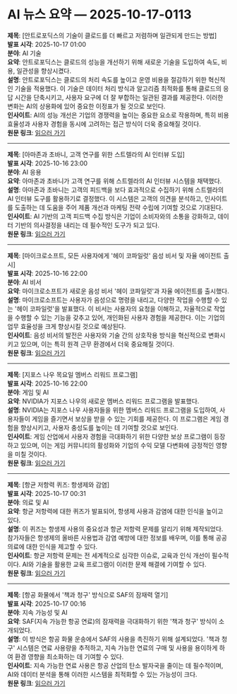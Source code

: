 # AI 뉴스 요약 — 2025-10-17-0113

**제목**: [안트로포딕스의 기술이 클로드를 더 빠르고 저렴하며 일관되게 만드는 방법]  
**발표 시각**: 2025-10-17 01:00  
**분야**: AI 기술  
**요약**: 안트로포딕스는 클로드의 성능을 개선하기 위해 새로운 기술을 도입하여 속도, 비용, 일관성을 향상시켰다.  
**설명**: 안트로포딕스는 클로드의 처리 속도를 높이고 운영 비용을 절감하기 위한 혁신적인 기술을 적용했다. 이 기술은 데이터 처리 방식과 알고리즘 최적화를 통해 클로드의 응답 시간을 단축시키고, 사용자 요구에 더 잘 부합하는 일관된 결과를 제공한다. 이러한 변화는 AI의 상용화에 있어 중요한 이정표가 될 것으로 보인다.  
**인사이트**: AI의 성능 개선은 기업의 경쟁력을 높이는 중요한 요소로 작용하며, 특히 비용 효율성과 사용자 경험을 동시에 고려하는 접근 방식이 더욱 중요해질 것이다.  
**원문 링크**: [읽으러 가기](https://venturebeat.com/ai/how-anthropics-skills-make-claude-faster-cheaper-and-more-consistent-for)

---

**제목**: [아마존과 초바니, 고객 연구를 위한 스트렐라의 AI 인터뷰 도입]  
**발표 시각**: 2025-10-16 23:00  
**분야**: AI 응용  
**요약**: 아마존과 초바니가 고객 연구를 위해 스트렐라의 AI 인터뷰 시스템을 채택했다.  
**설명**: 아마존과 초바니는 고객의 피드백을 보다 효과적으로 수집하기 위해 스트렐라의 AI 인터뷰 도구를 활용하기로 결정했다. 이 시스템은 고객의 의견을 분석하고, 인사이트를 도출하는 데 도움을 주어 제품 개선과 마케팅 전략 수립에 기여할 것으로 기대된다.  
**인사이트**: AI 기반의 고객 피드백 수집 방식은 기업이 소비자와의 소통을 강화하고, 데이터 기반의 의사결정을 내리는 데 필수적인 도구가 되고 있다.  
**원문 링크**: [읽으러 가기](https://venturebeat.com/ai/amazon-and-chobani-adopt-strellas-ai-interviews-for-customer-research-as)

---

**제목**: [마이크로소프트, 모든 사용자에게 '헤이 코파일럿' 음성 비서 및 자율 에이전트 출시]  
**발표 시각**: 2025-10-16 22:00  
**분야**: AI 비서  
**요약**: 마이크로소프트가 새로운 음성 비서 '헤이 코파일럿'과 자율 에이전트를 출시했다.  
**설명**: 마이크로소프트는 사용자가 음성으로 명령을 내리고, 다양한 작업을 수행할 수 있는 '헤이 코파일럿'을 발표했다. 이 비서는 사용자의 요청을 이해하고, 자율적으로 작업을 수행할 수 있는 기능을 갖추고 있어, 개인화된 사용자 경험을 제공한다. 이는 기업의 업무 효율성을 크게 향상시킬 것으로 예상된다.  
**인사이트**: 음성 비서의 발전은 사용자와 기술 간의 상호작용 방식을 혁신적으로 변화시키고 있으며, 이는 특히 원격 근무 환경에서 더욱 중요해질 것이다.  
**원문 링크**: [읽으러 가기](https://venturebeat.com/ai/microsoft-launches-hey-copilot-voice-assistant-and-autonomous-agents-for-all)

---

**제목**: [지포스 나우 목요일 멤버스 리워드 프로그램]  
**발표 시각**: 2025-10-16 22:00  
**분야**: 게임 및 AI  
**요약**: NVIDIA가 지포스 나우의 새로운 멤버스 리워드 프로그램을 발표했다.  
**설명**: NVIDIA는 지포스 나우 사용자들을 위한 멤버스 리워드 프로그램을 도입하여, 사용자들이 게임을 즐기면서 보상을 받을 수 있는 기회를 제공한다. 이 프로그램은 게임 경험을 향상시키고, 사용자 충성도를 높이는 데 기여할 것으로 보인다.  
**인사이트**: 게임 산업에서 사용자 경험을 극대화하기 위한 다양한 보상 프로그램이 등장하고 있으며, 이는 게임 커뮤니티의 활성화와 기업의 수익 모델 다변화에 긍정적인 영향을 미칠 것이다.  
**원문 링크**: [읽으러 가기](https://blogs.nvidia.com/blog/geforce-now-thursday-members-reward-program/)

---

**제목**: [항균 저항력 퀴즈: 항생제와 감염]  
**발표 시각**: 2025-10-17 00:31  
**분야**: 의료 및 AI  
**요약**: 항균 저항력에 대한 퀴즈가 발표되어, 항생제 사용과 감염에 대한 인식을 높이고 있다.  
**설명**: 이 퀴즈는 항생제 사용의 중요성과 항균 저항력 문제를 알리기 위해 제작되었다. 참가자들은 항생제의 올바른 사용법과 감염 예방에 대한 정보를 배우며, 이를 통해 공공의료에 대한 인식을 제고할 수 있다.  
**인사이트**: 항균 저항력 문제는 전 세계적으로 심각한 이슈로, 교육과 인식 개선이 필수적이다. AI와 기술을 활용한 교육 프로그램이 이러한 문제 해결에 기여할 수 있다.  
**원문 링크**: [읽으러 가기](https://www.technologyreview.com/2025/10/16/1125853/antimicrobial-resistance-quiz-antibiotics-infection/)

---

**제목**: [항공 화물에서 '책과 청구' 방식으로 SAF의 잠재력 열기]  
**발표 시각**: 2025-10-17 00:16  
**분야**: 지속 가능성 및 AI  
**요약**: SAF(지속 가능한 항공 연료)의 잠재력을 극대화하기 위한 '책과 청구' 방식이 소개되었다.  
**설명**: 이 방식은 항공 화물 운송에서 SAF의 사용을 촉진하기 위해 설계되었다. '책과 청구' 시스템은 연료 사용량을 추적하고, 지속 가능한 연료의 구매 및 사용을 용이하게 하여 환경 영향을 최소화하는 데 기여할 수 있다.  
**인사이트**: 지속 가능한 연료 사용은 항공 산업의 탄소 발자국을 줄이는 데 필수적이며, AI와 데이터 분석을 통해 이러한 시스템을 최적화할 수 있는 가능성이 크다.  
**원문 링크**: [읽으러 가기](https://www.technologyreview.com/2025/10/16/1123850/unlocking-the-potential-of-saf-with-book-and-claim-in-air-freight/)